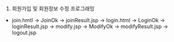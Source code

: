 1. 회원가입 및 회원정보 수정 프로그래밍
- join.hmtl -> JoinOk -> joinResult.jsp -> login.html -> LoginOk -> loginResult.jsp -> modify.jsp -> ModifyOk -> modifyResult.jsp -> logout.jsp
